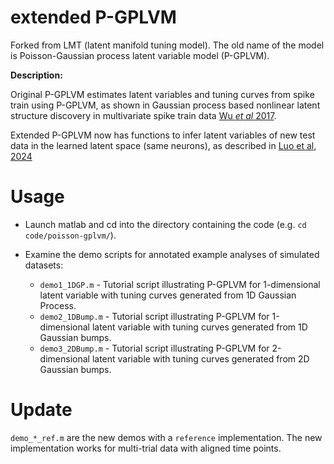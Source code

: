 # extended P-GPLVM
Forked from LMT (latent manifold tuning model). The old name of the model is Poisson-Gaussian process latent variable model (P-GPLVM). 

**Description:** 

Original P-GPLVM estimates latent variables and tuning curves from spike train using P-GPLVM, as shown in
Gaussian process based nonlinear latent structure discovery in multivariate spike train data
[Wu *et al* 2017](http://papers.nips.cc/paper/6941-gaussian-process-based-nonlinear-latent-structure-discovery-in-multivariate-spike-train-data).

Extended P-GPLVM now has functions to infer latent variables of new test data in the learned latent space (same neurons), as described in [Luo et al, 2024](https://rnel.rice.edu/pubs/Luo%20et%20al.%20-%202024%20-%20Extended%20Poisson%20Gaussian-Process%20Latent%20Variable%20.pdf)

Usage
=====

* Launch matlab and cd into the directory containing the code
 (e.g. `cd code/poisson-gplvm/`).

* Examine the demo scripts for annotated example analyses of simulated
datasets: 
	*  `demo1_1DGP.m` - Tutorial script illustrating P-GPLVM for 1-dimensional latent variable with tuning curves generated from 1D Gaussian Process.
	*  `demo2_1DBump.m` - Tutorial script illustrating P-GPLVM for 1-dimensional latent variable with tuning curves generated from 1D Gaussian bumps.
	* `demo3_2DBump.m` - Tutorial script illustrating P-GPLVM for 2-dimensional latent variable with tuning curves generated from 2D Gaussian bumps.

Update
=====
`demo_*_ref.m` are the new demos with a `reference` implementation. The new implementation works for multi-trial data with aligned time points.



